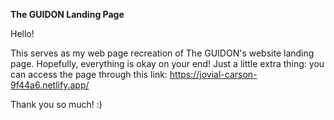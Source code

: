 **The GUIDON Landing Page**

Hello!

This serves as my web page recreation of The GUIDON's website landing page. Hopefully, everything is okay on your end! Just a little extra thing: you can access the page through this link: https://jovial-carson-9f44a6.netlify.app/

Thank you so much! :)
